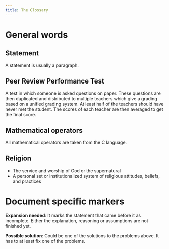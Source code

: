 ```yaml
---
title: The Glossary
---
```

# General words
## Statement
A statement is usually a paragraph.

## Peer Review Performance Test
A test in which someone is asked questions on paper. These questions are then
duplicated and distributed to multiple teachers which give a grading based on
a unified grading system. At least half of the teachers should have
never met the student. The scores of each teacher are then averaged to get
the final score.

## Mathematical operators
All mathematical operators are taken from the C language.

## Religion
* The service and worship of God or the supernatural
* A personal set or institutionalized system of religious attitudes,
beliefs, and practices


# Document specific markers
__Expansion needed__:
It marks the statement that came before it as incomplete. Either the
explanation, reasoning or assumptions are not finished yet.

__Possible solution__:
Could be one of the solutions to the problems above. It has to at least
fix one of the problems.
